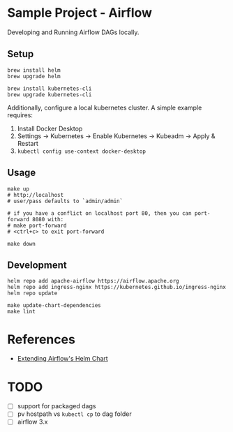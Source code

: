 # Sample Project - Airflow

Developing and Running Airflow DAGs locally.


## Setup
```shell
brew install helm
brew upgrade helm

brew install kubernetes-cli
brew upgrade kubernetes-cli
```

Additionally, configure a local kubernetes cluster. A simple example requires:
1. Install Docker Desktop
2. Settings -> Kubernetes -> Enable Kubernetes -> Kubeadm -> Apply & Restart
3. `kubectl config use-context docker-desktop`


## Usage

```shell
make up
# http://localhost
# user/pass defaults to `admin/admin`

# if you have a conflict on localhost port 80, then you can port-forward 8080 with:
# make port-forward
# <ctrl+c> to exit port-forward

make down
```


## Development

```shell
helm repo add apache-airflow https://airflow.apache.org
helm repo add ingress-nginx https://kubernetes.github.io/ingress-nginx
helm repo update

make update-chart-dependencies
make lint
```


# References
* [Extending Airflow's Helm Chart](https://airflow.apache.org/docs/helm-chart/stable/extending-the-chart.html)


# TODO
* [ ] support for packaged dags
* [ ] pv hostpath vs `kubectl cp` to dag folder
* [ ] airflow 3.x
